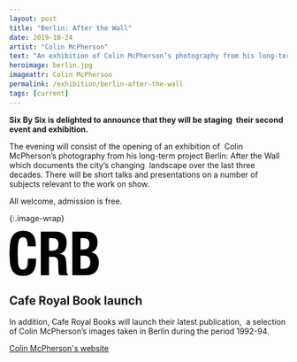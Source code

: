 ```yaml
---
layout: post
title: "Berlin: After the Wall"
date: 2019-10-24
artist: "Colin McPherson"
text: "An exhibition of Colin McPherson’s photography from his long-term project Berlin: After the Wall which documents the city’s changing landscape over the last three decades."
heroimage: berlin.jpg
imageattr: Colin McPherson
permalink: /exhibition/berlin-after-the-wall
tags: [current]
---
```


__Six By Six is delighted to announce that they will be staging  their second event and exhibition.  __

The evening will consist of the opening of an exhibition of  Colin McPherson’s photography from his long-term project Berlin: After the Wall which documents the city’s changing  landscape over the last three decades. There will be short talks and presentations on a number of subjects relevant to the work on show. 

All welcome, admission is free.

{:.image-wrap}

![Café Royal Books](/assets/images/logo-crb.png)

## Cafe Royal Book launch
In addition, Cafe Royal Books will launch their latest publication,  a selection of Colin McPherson’s images taken in Berlin during the period 1992-94. 


[Colin McPherson's website](http://www.colinmcpherson.com)
